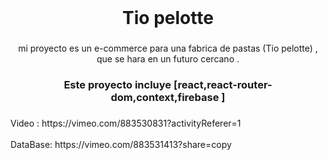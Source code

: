 <br clear="both">

<h1 align="center">Tio pelotte</h1>

###

<p align="center">mi proyecto es un  e-commerce para una fabrica de pastas (Tio pelotte) , que se hara en un futuro cercano .</p>

###

<h3 align="center">Este proyecto incluye [react,react-router-dom,context,firebase ]</h3>

###

<p align="left">Video : https://vimeo.com/883530831?activityReferer=1<br><br>DataBase: https://vimeo.com/883531413?share=copy</p>

###